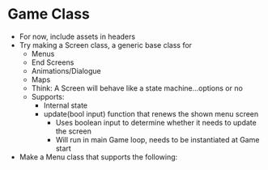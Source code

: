# Game Class

- For now, include assets in headers
- Try making a Screen class, a generic base class for
    - Menus
    - End Screens
    - Animations/Dialogue
    - Maps
    - Think: A Screen will behave like a state machine...options or no
    - Supports:
        - Internal state
        - update(bool input) function that renews the shown menu screen
            - Uses boolean input to determine whether it needs to update the screen
            - Will run in main Game loop, needs to be instantiated at Game start
- Make a Menu class that supports the following:
    